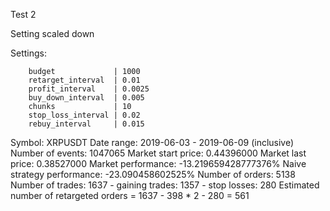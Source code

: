 Test 2

Setting scaled down

Settings:
```
    budget             | 1000
    retarget_interval  | 0.01
    profit_interval    | 0.0025
    buy_down_interval  | 0.005
    chunks             | 10
    stop_loss_interval | 0.02
    rebuy_interval     | 0.015
```

Symbol: XRPUSDT
Date range: 2019-06-03 - 2019-06-09 (inclusive)
Number of events: 1047065
Market start price: 0.44396000
Market last price: 0.38527000
Market performance: -13.219659428777376%
Naive strategy performance: -23.090458602525%
Number of orders: 5138
Number of trades: 1637
    - gaining trades: 1357
    - stop losses: 280
Estimated number of retargeted orders = 1637 - 398 * 2 - 280 = 561